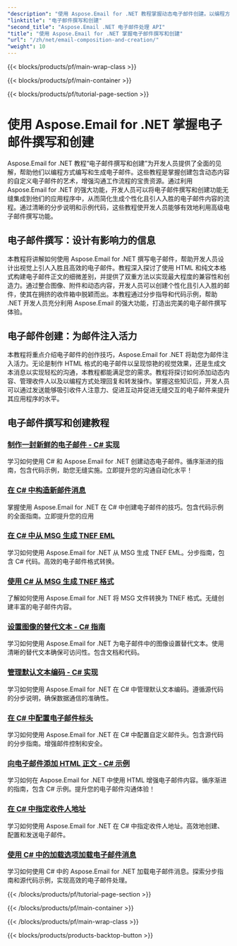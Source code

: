 ```yaml
---
"description": "使用 Aspose.Email for .NET 教程掌握动态电子邮件创建。以编程方式创建引人入胜的电子邮件，个性化内容，添加附件，提升沟通体验。"
"linktitle": "电子邮件撰写和创建"
"second_title": "Aspose.Email .NET 电子邮件处理 API"
"title": "使用 Aspose.Email for .NET 掌握电子邮件撰写和创建"
"url": "/zh/net/email-composition-and-creation/"
"weight": 10
---
```


{{< blocks/products/pf/main-wrap-class >}}

{{< blocks/products/pf/main-container >}}

{{< blocks/products/pf/tutorial-page-section >}}

# 使用 Aspose.Email for .NET 掌握电子邮件撰写和创建


Aspose.Email for .NET 教程“电子邮件撰写和创建”为开发人员提供了全面的见解，帮助他们以编程方式编写和生成电子邮件。这些教程是掌握创建包含动态内容的自定义电子邮件的艺术，增强沟通工作流程的宝贵资源。通过利用 Aspose.Email for .NET 的强大功能，开发人员可以将电子邮件撰写和创建功能无缝集成到他们的应用程序中，从而简化生成个性化且引人入胜的电子邮件内容的流程。通过清晰的分步说明和示例代码，这些教程使开发人员能够有效地利用高级电子邮件撰写功能。

## 电子邮件撰写：设计有影响力的信息

本教程将讲解如何使用 Aspose.Email for .NET 撰写电子邮件，帮助开发人员设计出视觉上引人入胜且高效的电子邮件。教程深入探讨了使用 HTML 和纯文本格式构建电子邮件正文的细微差别，并提供了双重方法以实现最大程度的兼容性和创造力。通过整合图像、附件和动态内容，开发人员可以创建个性化且引人入胜的邮件，使其在拥挤的收件箱中脱颖而出。本教程通过分步指导和代码示例，帮助 .NET 开发人员充分利用 Aspose.Email 的强大功能，打造出完美的电子邮件撰写体验。

## 电子邮件创建：为邮件注入活力

本教程将重点介绍电子邮件的创作技巧，Aspose.Email for .NET 将助您为邮件注入活力。无论是制作 HTML 格式的电子邮件以呈现惊艳的视觉效果，还是生成文本消息以实现轻松的沟通，本教程都能满足您的需求。教程将探讨如何添加动态内容、管理收件人以及以编程方式处理回复和转发操作。掌握这些知识后，开发人员可以通过发送能够吸引收件人注意力、促进互动并促进无缝交互的电子邮件来提升其应用程序的水平。

## 电子邮件撰写和创建教程
### [制作一封新鲜的电子邮件 - C# 实现](./crafting-a-fresh-email-csharp-implementation/)
学习如何使用 C# 和 Aspose.Email for .NET 创建动态电子邮件。循序渐进的指南，包含代码示例，助您无缝实施。立即提升您的沟通自动化水平！
### [在 C# 中构造新邮件消息](./constructing-a-new-mail-message-in-csharp/)
掌握使用 Aspose.Email for .NET 在 C# 中创建电子邮件的技巧。包含代码示例的全面指南。立即提升您的应用
### [在 C# 中从 MSG 生成 TNEF EML](./generating-tnef-eml-from-msg-in-csharp/)
学习如何使用 Aspose.Email for .NET 从 MSG 生成 TNEF EML。分步指南，包含 C# 代码。高效的电子邮件格式转换。
### [使用 C# 从 MSG 生成 TNEF 格式](./forming-tnef-format-from-msg-with-csharp/)
了解如何使用 Aspose.Email for .NET 将 MSG 文件转换为 TNEF 格式。无缝创建丰富的电子邮件内容。 
### [设置图像的替代文本 - C# 指南](./setting-alternative-text-for-images-csharp-guide/)
 学习如何使用 Aspose.Email for .NET 为电子邮件中的图像设置替代文本。使用清晰的替代文本确保可访问性。包含文档和代码。
### [管理默认文本编码 - C# 实现](./managing-default-text-encoding-csharp-implementation/)
学习如何使用 Aspose.Email for .NET 在 C# 中管理默认文本编码。遵循源代码的分步说明，确保数据通信的准确性。
### [在 C# 中配置电子邮件标头](./configuring-email-headers-in-csharp/)
学习如何使用 Aspose.Email for .NET 在 C# 中配置自定义邮件头。包含源代码的分步指南。增强邮件控制和安全。
### [向电子邮件添加 HTML 正文 - C# 示例](./adding-html-body-to-emails-csharp-example/)
学习如何在 Aspose.Email for .NET 中使用 HTML 增强电子邮件内容。循序渐进的指南，包含 C# 示例。提升您的电子邮件沟通体验！
### [在 C# 中指定收件人地址](./specifying-recipient-addresses-in-csharp/)
学习如何使用 Aspose.Email for .NET 在 C# 中指定收件人地址。高效地创建、配置和发送电子邮件。
### [使用 C# 中的加载选项加载电子邮件消息](./loading-email-messages-with-load-options-in-csharp/)
学习如何使用 C# 中的 Aspose.Email for .NET 加载电子邮件消息。探索分步指南和源代码示例，实现高效的电子邮件处理。

{{< /blocks/products/pf/tutorial-page-section >}}

{{< /blocks/products/pf/main-container >}}

{{< /blocks/products/pf/main-wrap-class >}}

{{< blocks/products/products-backtop-button >}}